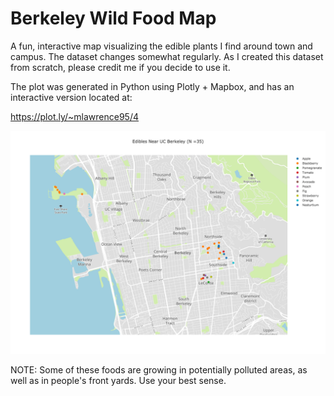 # Berkeley Wild Food Map
A fun, interactive map visualizing the edible plants I find around town and campus. The dataset changes somewhat regularly. As I created this dataset from scratch, please credit me if you decide to use it.

The plot was generated in Python using Plotly + Mapbox, and has an interactive version located at: 

https://plot.ly/~mlawrence95/4


![Fruit Map](https://raw.githubusercontent.com/Mlawrence95/Berkeley-Wild-Food-Map/master/Edibles%20near%20Berkeley.png "Fruit Map")


NOTE: Some of these foods are growing in potentially polluted areas, as well as in people's front yards. Use your best sense.
